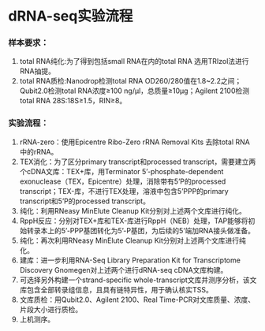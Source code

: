 dRNA-seq实验流程
=============


### 样本要求：
1. total RNA纯化:为了得到包括small RNA在内的total RNA 选用TRIzol法进行RNA抽提。
2. total RNA质检:Nanodrop检测total RNA OD260/280值在1.8~2.2之间；Qubit2.0检测total RNA浓度≥100 ng/μl，总质量≥10μg；Agilent 2100检测total RNA 28S:18S≥1.5，RIN≥8。

### 实验流程：
1. rRNA-zero：使用Epicentre Ribo-Zero rRNA Removal Kits 去除total RNA 中的rRNA。
2. TEX消化：为了区分primary transcript和processed transcript，需要建立两个cDNA文库：TEX+库，用Terminator 5’-phosphate-dependent exonuclease（TEX，Epicentre）处理，消除带有5’P的processed transcript；TEX-库，不进行TEX处理，溶液中包含5’PPP的primary transcript和5’P的processed transcript。
3. 纯化：利用RNeasy MinElute Cleanup Kit分别对上述两个文库进行纯化。
4. RppH反应：分别对TEX+库和TEX-库进行RppH（NEB）处理，TAP能够将初始转录本上的5’-PPP基团转化为5’-P基团，为后续的5’端加RNA接头做准备。
5. 纯化：再次利用RNeasy MinElute Cleanup Kit分别对上述两个文库进行纯化。
6. 建库：进一步利用RNA-Seq Library Preparation Kit for Transcriptome Discovery Gnomegen对上述两个进行dRNA-seq cDNA文库构建。
7. 可选择另外构建一个strand-specific whole-transcript文库并测序分析，该文库包含全部转录组信息，且具有链特异性，用于确认核实TSS。
8. 文库质检：用Qubit2.0、Agilent 2100、Real Time-PCR对文库质量、浓度、片段大小进行质检。
9. 上机测序。
